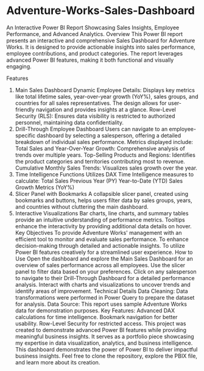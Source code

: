 # Adventure-Works-Sales-Dashboard
An Interactive Power BI Report Showcasing Sales Insights, Employee Performance, and Advanced Analytics.
Overview
This Power BI report presents an interactive and comprehensive Sales Dashboard for Adventure Works. It is designed to provide actionable insights into sales performance, employee contributions, and product categories. The report leverages advanced Power BI features, making it both functional and visually engaging.

Features
1. Main Sales Dashboard
Dynamic Employee Details: Displays key metrics like total lifetime sales, year-over-year growth (YoY%), sales groups, and countries for all sales representatives. The design allows for user-friendly navigation and provides insights at a glance.
Row-Level Security (RLS): Ensures data visibility is restricted to authorized personnel, maintaining data confidentiality.
2. Drill-Through Employee Dashboard
Users can navigate to an employee-specific dashboard by selecting a salesperson, offering a detailed breakdown of individual sales performance.
Metrics displayed include:
Total Sales and Year-Over-Year Growth: Comprehensive analysis of trends over multiple years.
Top-Selling Products and Regions: Identifies the product categories and territories contributing most to revenue.
Cumulative Monthly Sales Trends: Visualizes sales growth over the year.
3. Time Intelligence Functions
Utilizes DAX Time Intelligence measures to calculate:
Total Sales Previous Year (PY)
Year-to-Date (YTD) Sales
Growth Metrics (YoY%)
4. Slicer Panel with Bookmarks
A collapsible slicer panel, created using bookmarks and buttons, helps users filter data by sales groups, years, and countries without cluttering the main dashboard.
5. Interactive Visualizations
Bar charts, line charts, and summary tables provide an intuitive understanding of performance metrics.
Tooltips enhance the interactivity by providing additional data details on hover.
Key Objectives
To provide Adventure Works' management with an efficient tool to monitor and evaluate sales performance.
To enhance decision-making through detailed and actionable insights.
To utilize Power BI features creatively for a streamlined user experience.
How to Use
Open the dashboard and explore the Main Sales Dashboard for an overview of sales performance across all employees.
Use the slicer panel to filter data based on your preferences.
Click on any salesperson to navigate to their Drill-Through Dashboard for a detailed performance analysis.
Interact with charts and visualizations to uncover trends and identify areas of improvement.
Technical Details
Data Cleaning: Data transformations were performed in Power Query to prepare the dataset for analysis.
Data Source: This report uses sample Adventure Works data for demonstration purposes.
Key Features:
Advanced DAX calculations for time intelligence.
Bookmark navigation for better usability.
Row-Level Security for restricted access.
This project was created to demonstrate advanced Power BI features while providing meaningful business insights. It serves as a portfolio piece showcasing my expertise in data visualization, analytics, and business intelligence. This dashboard demonstrates the power of Power BI to deliver impactful business insights. Feel free to clone the repository, explore the PBIX file, and learn more about its creation.


